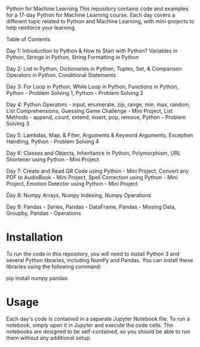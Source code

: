 Python for Machine Learning
This repository contains code and examples for a 17-day Python for Machine Learning course. Each day covers a different topic related to Python and Machine Learning, with mini-projects to help reinforce your learning.

Table of Contents

Day 1: Introduction to Python & How to Start with Python? Variables in Python, Strings in Python, String Formatting in Python

Day 2: List in Python, Dictionaries in Python, Tuples, Set, & Comparison Operators in Python, Conditional Statements

Day 3: For Loop in Python, While Loop in Python, Functions in Python, Python - Problem Solving 1, Python - Problem Solving 2

Day 4: Python Operators - input, enumerate, zip, range, min, max, random, List Comprehensions, Guessing Game Challenge - Mini Project, List Methods - append, count, extend, insert, pop, remove, Python - Problem Solving 3

Day 5: Lambdas, Map, & Filter, Arguments & Keyword Arguments, Exception Handling, Python - Problem Solving 4

Day 6: Classes and Objects, Inheritance in Python, Polymorphism, URL Shortener using Python - Mini Project

Day 7: Create and Read QR Code using Python - Mini Project, Convert any PDF to AudioBook - Mini Project, Spell Correction using Python - Mini Project, Emotion Detector using Python - Mini Project

Day 8: Numpy Arrays, Numpy Indexing, Numpy Operations

Day 9: Pandas - Series, Pandas - DataFrame, Pandas - Missing Data, Groupby, Pandas - Operations
# Installation
To run the code in this repository, you will need to install Python 3 and several Python libraries, including NumPy and Pandas. You can install these libraries using the following command:


pip install numpy pandas

# Usage
Each day's code is contained in a separate Jupyter Notebook file. To run a notebook, simply open it in Jupyter and execute the code cells. The notebooks are designed to be self-contained, so you should be able to run them without any additional setup.
